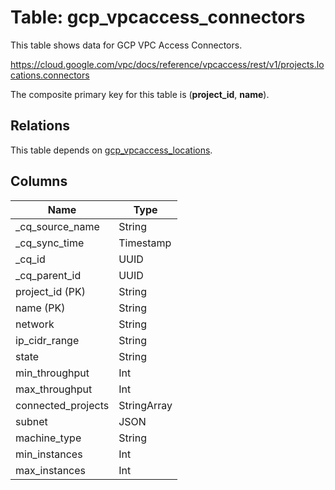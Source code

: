 # Table: gcp_vpcaccess_connectors

This table shows data for GCP VPC Access Connectors.

https://cloud.google.com/vpc/docs/reference/vpcaccess/rest/v1/projects.locations.connectors

The composite primary key for this table is (**project_id**, **name**).

## Relations

This table depends on [gcp_vpcaccess_locations](gcp_vpcaccess_locations).

## Columns

| Name          | Type          |
| ------------- | ------------- |
|_cq_source_name|String|
|_cq_sync_time|Timestamp|
|_cq_id|UUID|
|_cq_parent_id|UUID|
|project_id (PK)|String|
|name (PK)|String|
|network|String|
|ip_cidr_range|String|
|state|String|
|min_throughput|Int|
|max_throughput|Int|
|connected_projects|StringArray|
|subnet|JSON|
|machine_type|String|
|min_instances|Int|
|max_instances|Int|